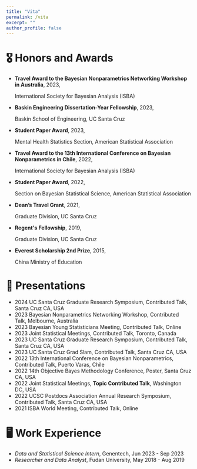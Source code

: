 ```yaml
---
title: "Vita"
permalink: /vita
excerpt: ""
author_profile: false
---
```


#  🎖 Honors and Awards

- **Travel Award to the Bayesian Nonparametrics Networking Workshop in Australia**, 2023,

  International Society for Bayesian Analysis (ISBA)
  
- **Baskin Engineering Dissertation-Year Fellowship**, 2023,

  Baskin School of Engineering, UC Santa Cruz

- **Student Paper Award**, 2023,

  Mental Health Statistics Section, American Statistical Association
  
- **Travel Award to the 13th International Conference on Bayesian Nonparametrics in Chile**, 2022,

  International Society for Bayesian Analysis (ISBA)

- **Student Paper Award**, 2022,

  Section on Bayesian Statistical Science, American Statistical Association
  
- **Dean’s Travel Grant**, 2021,

  Graduate Division, UC Santa Cruz

- **Regent's Fellowship**, 2019,

  Graduate Division, UC Santa Cruz

- **Everest Scholarship 2nd Prize**, 2015,

  China Ministry of Education 
 

# 🎤 Presentations
- 2024 UC Santa Cruz Graduate Research Symposium, Contributed Talk, Santa Cruz CA, USA
- 2023 Bayesian Nonparametrics Networking Workshop, Contributed Talk, Melbourne, Australia
- 2023 Bayesian Young Statisticians Meeting, Contributed Talk, Online
- 2023 Joint Statistical Meetings, Contributed Talk, Toronto, Canada
- 2023 UC Santa Cruz Graduate Research Symposium, Contributed Talk, Santa Cruz CA, USA
- 2023 UC Santa Cruz Grad Slam, Contributed Talk, Santa Cruz CA, USA
- 2022 13th International Conference on Bayesian Nonparametrics,  Contributed Talk, Puerto Varas, Chile
- 2022 14th Objective Bayes Methodology Conference, Poster, Santa Cruz CA, USA
- 2022 Joint Statistical Meetings, **Topic Contributed Talk**, Washington DC, USA
- 2022 UCSC Postdocs Association Annual Research Symposium, Contributed Talk, Santa Cruz CA, USA
- 2021 ISBA World Meeting, Contributed Talk, Online


# 🖥️ Work Experience

- *Data and Statistical Science Intern*, Genentech, Jun 2023 - Sep 2023
- *Researcher and Data Analyst*, Fudan University, May 2018 - Aug 2019 
